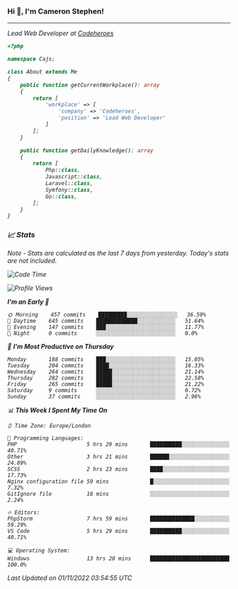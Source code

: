 ### Hi 👋, I'm Cameron Stephen!
<hr>
<p><em>Lead Web Developer at <a href="https://codeheroes.co.uk">Codeheroes</a></p>


```php
<?php

namespace Cajs;

class About extends Me
{
    public function getCurrentWorkplace(): array
    {
        return [
            'workplace' => [
                'company' => 'Codeheroes',
                'position' => 'Lead Web Developer'
            ]
        ];
    }

    public function getDailyKnowledge(): array
    {
        return [
            Php::class,
            Javascript::class,
            Laravel::class,
            Symfony::class,
            Go::class,
        ];
    }
}
```

### 📈 Stats
<p><em>Note - Stats are calculated as the last 7 days from yesterday. Today's stats are not included.</em></p>


<!--START_SECTION:waka-->
![Code Time](http://img.shields.io/badge/Code%20Time-3%2C190%20hrs%201%20min-blue)

![Profile Views](http://img.shields.io/badge/Profile%20Views-0-blue)

**I'm an Early 🐤** 

```text
🌞 Morning    457 commits    █████████░░░░░░░░░░░░░░░░   36.59% 
🌆 Daytime    645 commits    █████████████░░░░░░░░░░░░   51.64% 
🌃 Evening    147 commits    ███░░░░░░░░░░░░░░░░░░░░░░   11.77% 
🌙 Night      0 commits      ░░░░░░░░░░░░░░░░░░░░░░░░░   0.0%

```
📅 **I'm Most Productive on Thursday** 

```text
Monday       188 commits    ███░░░░░░░░░░░░░░░░░░░░░░   15.05% 
Tuesday      204 commits    ████░░░░░░░░░░░░░░░░░░░░░   16.33% 
Wednesday    264 commits    █████░░░░░░░░░░░░░░░░░░░░   21.14% 
Thursday     282 commits    █████░░░░░░░░░░░░░░░░░░░░   22.58% 
Friday       265 commits    █████░░░░░░░░░░░░░░░░░░░░   21.22% 
Saturday     9 commits      ░░░░░░░░░░░░░░░░░░░░░░░░░   0.72% 
Sunday       37 commits     ░░░░░░░░░░░░░░░░░░░░░░░░░   2.96%

```


📊 **This Week I Spent My Time On** 

```text
⌚︎ Time Zone: Europe/London

💬 Programming Languages: 
PHP                      5 hrs 29 mins       ██████████░░░░░░░░░░░░░░░   40.71% 
Other                    3 hrs 21 mins       ██████░░░░░░░░░░░░░░░░░░░   24.89% 
SCSS                     2 hrs 23 mins       ████░░░░░░░░░░░░░░░░░░░░░   17.73% 
Nginx configuration file 59 mins             █░░░░░░░░░░░░░░░░░░░░░░░░   7.32% 
GitIgnore file           18 mins             ░░░░░░░░░░░░░░░░░░░░░░░░░   2.24%

🔥 Editors: 
PhpStorm                 7 hrs 59 mins       ██████████████░░░░░░░░░░░   59.29% 
VS Code                  5 hrs 29 mins       ██████████░░░░░░░░░░░░░░░   40.71%

💻 Operating System: 
Windows                  13 hrs 28 mins      █████████████████████████   100.0%

```


 Last Updated on 01/11/2022 03:54:55 UTC
<!--END_SECTION:waka-->

